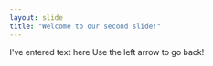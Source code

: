 ```yaml
---
layout: slide
title: "Welcome to our second slide!"
---
```

I've entered text here
Use the left arrow to go back!
